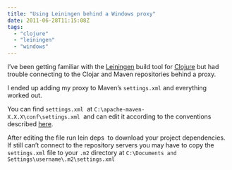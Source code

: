 ```yaml
---
title: "Using Leiningen behind a Windows proxy" 
date: 2011-06-28T11:15:08Z
tags:
  - "clojure"
  - "leiningen"
  - "windows"
---
```


I’ve been getting familiar with the [Leiningen][1] build tool for [Clojure][2] but had trouble connecting to the Clojar and Maven repositories behind a proxy.

 [1]: https://github.com/technomancy/leiningen
 [2]: http://clojure.org/

I ended up adding my proxy to Maven’s `settings.xml` and everything worked out.

You can find `settings.xml`  at `C:\apache-maven-X.X.X\conf\settings.xml`  and can edit it according to the conventions described [here][3].

 [3]: http://maven.apache.org/guides/mini/guide-proxies.html

After editing the file run lein deps  to download your project dependencies. If still can’t connect to the repository servers you may have to copy the `settings.xml` file to your `.m2` directory at `C:\Documents and Settings\username\.m2\settings.xml`
